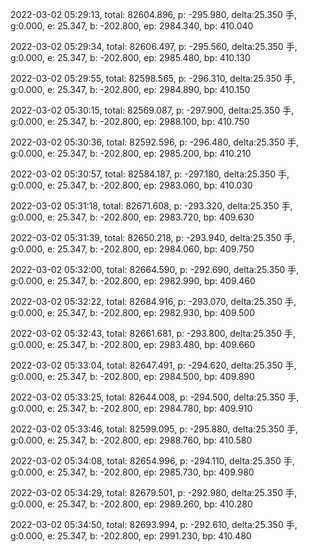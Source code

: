 2022-03-02 05:29:13, total: 82604.896, p: -295.980, delta:25.350 手, g:0.000, e: 25.347, b: -202.800, ep: 2984.340, bp: 410.040

2022-03-02 05:29:34, total: 82606.497, p: -295.560, delta:25.350 手, g:0.000, e: 25.347, b: -202.800, ep: 2985.480, bp: 410.130

2022-03-02 05:29:55, total: 82598.565, p: -296.310, delta:25.350 手, g:0.000, e: 25.347, b: -202.800, ep: 2984.890, bp: 410.150

2022-03-02 05:30:15, total: 82569.087, p: -297.900, delta:25.350 手, g:0.000, e: 25.347, b: -202.800, ep: 2988.100, bp: 410.750

2022-03-02 05:30:36, total: 82592.596, p: -296.480, delta:25.350 手, g:0.000, e: 25.347, b: -202.800, ep: 2985.200, bp: 410.210

2022-03-02 05:30:57, total: 82584.187, p: -297.180, delta:25.350 手, g:0.000, e: 25.347, b: -202.800, ep: 2983.060, bp: 410.030

2022-03-02 05:31:18, total: 82671.608, p: -293.320, delta:25.350 手, g:0.000, e: 25.347, b: -202.800, ep: 2983.720, bp: 409.630

2022-03-02 05:31:39, total: 82650.218, p: -293.940, delta:25.350 手, g:0.000, e: 25.347, b: -202.800, ep: 2984.060, bp: 409.750

2022-03-02 05:32:00, total: 82664.590, p: -292.690, delta:25.350 手, g:0.000, e: 25.347, b: -202.800, ep: 2982.990, bp: 409.460

2022-03-02 05:32:22, total: 82684.916, p: -293.070, delta:25.350 手, g:0.000, e: 25.347, b: -202.800, ep: 2982.930, bp: 409.500

2022-03-02 05:32:43, total: 82661.681, p: -293.800, delta:25.350 手, g:0.000, e: 25.347, b: -202.800, ep: 2983.480, bp: 409.660

2022-03-02 05:33:04, total: 82647.491, p: -294.620, delta:25.350 手, g:0.000, e: 25.347, b: -202.800, ep: 2984.500, bp: 409.890

2022-03-02 05:33:25, total: 82644.008, p: -294.500, delta:25.350 手, g:0.000, e: 25.347, b: -202.800, ep: 2984.780, bp: 409.910

2022-03-02 05:33:46, total: 82599.095, p: -295.880, delta:25.350 手, g:0.000, e: 25.347, b: -202.800, ep: 2988.760, bp: 410.580

2022-03-02 05:34:08, total: 82654.996, p: -294.110, delta:25.350 手, g:0.000, e: 25.347, b: -202.800, ep: 2985.730, bp: 409.980

2022-03-02 05:34:29, total: 82679.501, p: -292.980, delta:25.350 手, g:0.000, e: 25.347, b: -202.800, ep: 2989.260, bp: 410.280

2022-03-02 05:34:50, total: 82693.994, p: -292.610, delta:25.350 手, g:0.000, e: 25.347, b: -202.800, ep: 2991.230, bp: 410.480